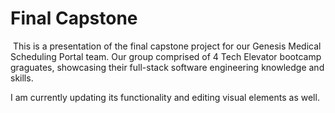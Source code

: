 # Final Capstone
​
This is a presentation of the final capstone project for our Genesis Medical Scheduling Portal team. Our group comprised of 4 Tech Elevator bootcamp graguates, showcasing their full-stack software engineering knowledge and skills. 

I am currently updating its functionality and editing visual elements as well. 
